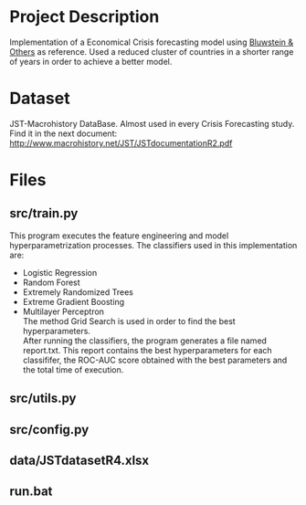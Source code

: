 # Project Description
Implementation of a Economical Crisis forecasting model using [Bluwstein & Others](https://editorialexpress.com/cgi-bin/conference/download.cgi?db_name=EEAESEM2019&paper_id=1163) as reference. Used a reduced cluster of countries in a shorter range of years in order to achieve a better model.

# Dataset
JST-Macrohistory DataBase. Almost used in every Crisis Forecasting study. Find it in the next document:  
http://www.macrohistory.net/JST/JSTdocumentationR2.pdf

# Files
## src/train.py
This program executes the feature engineering and model hyperparametrization processes. The classifiers used in this implementation are:
- Logistic Regression
- Random Forest
- Extremely Randomized Trees
- Extreme Gradient Boosting
- Multilayer Perceptron  
The method Grid Search is used in order to find the best hyperparameters.  
After running the classifiers, the program generates a file named report.txt. This report contains the best hyperparameters for each classififer, the ROC-AUC score obtained with the best parameters and the total time of execution.
## src/utils.py

## src/config.py

## data/JSTdatasetR4.xlsx

## run.bat

